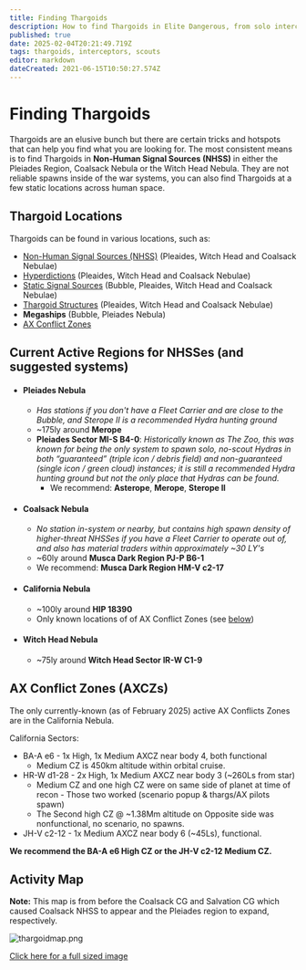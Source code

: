 ```yaml
---
title: Finding Thargoids
description: How to find Thargoids in Elite Dangerous, from solo interceptors to AX Conflict zones and everything in between
published: true
date: 2025-02-04T20:21:49.719Z
tags: thargoids, interceptors, scouts
editor: markdown
dateCreated: 2021-06-15T10:50:27.574Z
---
```


# Finding Thargoids
Thargoids are an elusive bunch but there are certain tricks and hotspots that can help you find what you are looking for. The most consistent means is to find Thargoids in **Non-Human Signal Sources (NHSS)** in either the Pleiades Region, Coalsack Nebula or the Witch Head Nebula. They are not reliable spawns inside of the war systems, you can also find Thargoids at a few static locations across human space.

## Thargoid Locations

Thargoids can be found in various locations, such as:
- [Non-Human Signal Sources (NHSS)](/en/nhss) (Pleaides, Witch Head and Coalsack Nebulae)
- [Hyperdictions](/en/hyperdictions) (Pleaides, Witch Head and Coalsack Nebulae)
- [Static Signal Sources](/en/static-signals) (Bubble, Pleaides, Witch Head and Coalsack Nebulae)
- [Thargoid Structures](https://canonn.science/codex/the-unknown-structure/?highlight=structure) (Pleaides, Witch Head and Coalsack Nebulae)
- **Megaships** (Bubble, Pleiades Nebula)
- [AX Conflict Zones](/en/finding-thargoids#ax-conflict-zones-axczs)

## Current Active Regions for NHSSes (and suggested systems)
- #### **Pleiades Nebula**
  - *Has stations if you don't have a Fleet Carrier and are close to the Bubble, and Sterope II is a recommended Hydra hunting ground*
  - ~175ly around **Merope**
  - **Pleiades Sector MI-S B4-0**: *Historically known as The Zoo, this was known for being the only system to spawn solo, no-scout Hydras in both “guaranteed” (triple icon / debris field) and non-guaranteed (single icon / green cloud) instances; it is still a recommended Hydra hunting ground but not the only place that Hydras can be found.*
	- We recommend: **Asterope**, **Merope**, **Sterope II**
- #### **Coalsack Nebula**
  - *No station in-system or nearby, but contains high spawn density of higher-threat NHSSes if you have a Fleet Carrier to operate out of, and also has material traders within approximately ~30 LY's*
  - ~60ly around **Musca Dark Region PJ-P B6-1**
  - We recommend: **Musca Dark Region HM-V c2-17**
- #### **California Nebula**
	- ~100ly around **HIP 18390**
  - Only known locations of of AX Conflict Zones (see [below](/en/finding-thargoids#ax-conflict-zones-axczs))
- #### **Witch Head Nebula**
	- ~75ly around **Witch Head Sector IR-W C1-9**

## AX Conflict Zones (AXCZs)

The only currently-known (as of February 2025) active AX Conflicts Zones are in the California Nebula.

California Sectors:
- BA-A e6 - 1x High, 1x Medium AXCZ near body 4, both functional
	- Medium CZ is 450km altitude within orbital cruise.
- HR-W d1-28 - 2x High, 1x Medium AXCZ near body 3 (~260Ls from star)
	- Medium CZ and one high CZ were on same side of planet at time of recon - Those two worked (scenario popup & thargs/AX pilots spawn)
  - The Second high CZ @ ~1.38Mm altitude on Opposite side was nonfunctional, no scenario, no spawns.
- JH-V c2-12 - 1x Medium AXCZ near body 6 (~45Ls), functional.

**We recommend the BA-A e6 High CZ or the JH-V c2-12 Medium CZ.**

## Activity Map
**Note:** This map is from before the Coalsack CG and Salvation CG which caused Coalsack NHSS to appear and the Pleiades region to expand, respectively.

![thargoidmap.png](/img/thargoidmap.png)

[Click here for a full sized image](https://cdn.discordapp.com/attachments/625989888432537611/854310144946208808/Thargoid_Activity_Map_v0.5.png)
